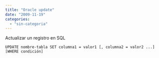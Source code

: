 ```yaml
---
title: "Oracle update"
date: "2009-11-19"
categories: 
  - "sin-categoria"
---
```


Actualizar un registro en SQL

`UPDATE nombre-tabla SET columna1 = valor1 [, columna2 = valor2 ...] [WHERE condición]`
